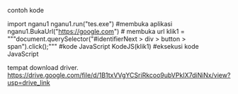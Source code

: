 contoh kode

import nganu1
nganu1.run("tes.exe") #membuka aplikasi
nganu1.BukaUrl("https://google.com") # membuka url
klik1 = """document.querySelector("#identifierNext > div > button > span").click();""" #kode JavaScript
KodeJS(klik1) #eksekusi kode JavaScript

tempat download driver.
https://drive.google.com/file/d/1B1txVVgYCSriRkcoo9ubVPkIX7diNiNx/view?usp=drive_link
